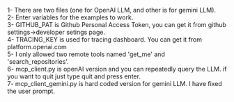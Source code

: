 1- There are two files (one for OpenAI LLM, and other is for gemini LLM).  
2- Enter variables for the examples to work.  
3- GITHUB_PAT is Github Personal Access Token, you can get it from github settings->developer setings page.  
4- TRACING_KEY is used for tracing dashboard. You can get it from  platform.openai.com  
5- I only allowed two remote tools named 'get_me' and 'search_repositories'.  
6- mcp_client.py is openAI version and you can repeatedly query the LLM. if you want to quit just type quit and press enter.  
7- mcp_client_gemini.py is hard coded version for gemini LLM. I have fixed the user prompt.  